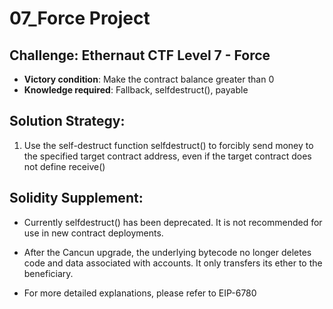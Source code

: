 # 07_Force Project

## Challenge: Ethernaut CTF Level 7 - Force

- **Victory condition**: Make the contract balance greater than 0
- **Knowledge required**: Fallback, selfdestruct(), payable

## Solution Strategy:

1. Use the self-destruct function selfdestruct() to forcibly send money to the specified target contract address, even if the target contract does not define receive()

## Solidity Supplement:

- Currently selfdestruct() has been deprecated. It is not recommended for use in new contract deployments.

- After the Cancun upgrade, the underlying bytecode no longer deletes code and data associated with accounts. It only transfers its ether to the beneficiary.

- For more detailed explanations, please refer to EIP-6780
